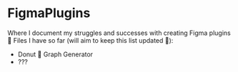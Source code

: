 # FigmaPlugins

Where I document my struggles and successes with creating Figma plugins 🙌
Files I have so far (will aim to keep this list updated 🤞):
- Donut 🍩 Graph Generator
- ???

